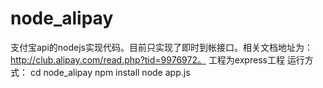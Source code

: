node_alipay
===========

支付宝api的nodejs实现代码。目前只实现了即时到帐接口。相关文档地址为：http://club.alipay.com/read.php?tid=9976972。
工程为express工程
运行方式：
cd node_alipay
npm install
node app.js